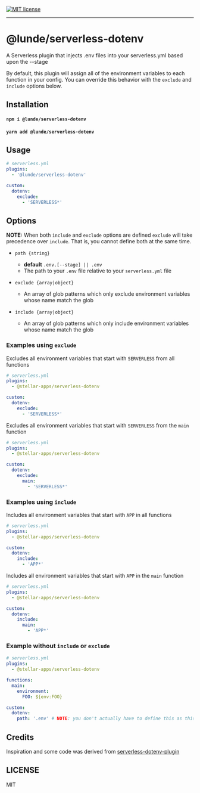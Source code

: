 [![MIT license](https://img.shields.io/badge/License-MIT-blue.svg)](https://jaredlunde.mit-license.org/)

---

# @lunde/serverless-dotenv

A Serverless plugin that injects .env files into your serverless.yml based upon the --stage

By default, this plugin will assign all of the environment variables to each function
in your config. You can override this behavior with the `exclude` and `include` options
below.

## Installation

#### `npm i @lunde/serverless-dotenv`

#### `yarn add @lunde/serverless-dotenv`

## Usage

```yaml
# serverless.yml
plugins:
  - '@lunde/serverless-dotenv'

custom:
  dotenv:
    exclude:
      - 'SERVERLESS*'
```

## Options

**NOTE:** When both `include` and `exclude` options are defined `exclude` will take precedence over `include`.
That is, you cannot define both at the same time.

- `path {string}`
  - **default** `.env.[--stage] || .env`
  - The path to your `.env` file relative to your `serverless.yml` file
- `exclude {array|object}`
  - An array of glob patterns which only exclude environment variables whose name match
    the glob
- `include {array|object}`

  - An array of glob patterns which only include environment variables whose name match
    the glob

### Examples using `exclude`

Excludes all environment variables that start with `SERVERLESS` from all functions

```yaml
# serverless.yml
plugins:
  - @stellar-apps/serverless-dotenv

custom:
  dotenv:
    exclude:
      - 'SERVERLESS*'
```

Excludes all environment variables that start with `SERVERLESS` from the `main` function

```yaml
# serverless.yml
plugins:
  - @stellar-apps/serverless-dotenv

custom:
  dotenv:
    exclude:
      main:
        - 'SERVERLESS*'
```

### Examples using `include`

Includes all environment variables that start with `APP` in all functions

```yaml
# serverless.yml
plugins:
  - @stellar-apps/serverless-dotenv

custom:
  dotenv:
    include:
      - 'APP*'
```

Includes all environment variables that start with `APP` in the `main` function

```yaml
# serverless.yml
plugins:
  - @stellar-apps/serverless-dotenv

custom:
  dotenv:
    include:
      main:
        - 'APP*'
```

### Example without `include` or `exclude`

```yaml
# serverless.yml
plugins:
  - @stellar-apps/serverless-dotenv

functions:
  main:
    environment:
      FOO: ${env:FOO}

custom:
  dotenv:
    path: '.env' # NOTE: you don't actually have to define this as this is the default
```

## Credits

Inspiration and some code was derived from [serverless-dotenv-plugin](https://raw.githubusercontent.com/colynb/serverless-dotenv-plugin/master/index.js)

## LICENSE

MIT
